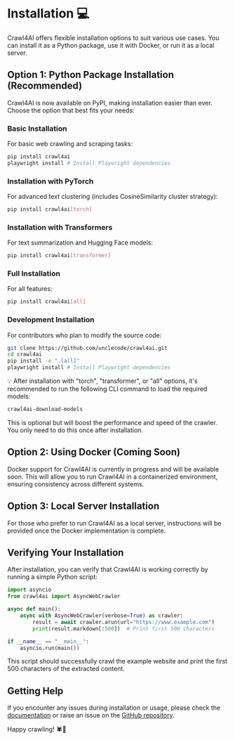 # Installation 💻

Crawl4AI offers flexible installation options to suit various use cases. You can install it as a Python package, use it with Docker, or run it as a local server.

## Option 1: Python Package Installation (Recommended)

Crawl4AI is now available on PyPI, making installation easier than ever. Choose the option that best fits your needs:

### Basic Installation

For basic web crawling and scraping tasks:

```bash
pip install crawl4ai
playwright install # Install Playwright dependencies
```

### Installation with PyTorch

For advanced text clustering (includes CosineSimilarity cluster strategy):

```bash
pip install crawl4ai[torch]
```

### Installation with Transformers

For text summarization and Hugging Face models:

```bash
pip install crawl4ai[transformer]
```

### Full Installation

For all features:

```bash
pip install crawl4ai[all]
```

### Development Installation

For contributors who plan to modify the source code:

```bash
git clone https://github.com/unclecode/crawl4ai.git
cd crawl4ai
pip install -e ".[all]"
playwright install # Install Playwright dependencies
```

💡 After installation with "torch", "transformer", or "all" options, it's recommended to run the following CLI command to load the required models:

```bash
crawl4ai-download-models
```

This is optional but will boost the performance and speed of the crawler. You only need to do this once after installation.

## Option 2: Using Docker (Coming Soon)

Docker support for Crawl4AI is currently in progress and will be available soon. This will allow you to run Crawl4AI in a containerized environment, ensuring consistency across different systems.

## Option 3: Local Server Installation

For those who prefer to run Crawl4AI as a local server, instructions will be provided once the Docker implementation is complete.

## Verifying Your Installation

After installation, you can verify that Crawl4AI is working correctly by running a simple Python script:

```python
import asyncio
from crawl4ai import AsyncWebCrawler

async def main():
    async with AsyncWebCrawler(verbose=True) as crawler:
        result = await crawler.arun(url="https://www.example.com")
        print(result.markdown[:500])  # Print first 500 characters

if __name__ == "__main__":
    asyncio.run(main())
```

This script should successfully crawl the example website and print the first 500 characters of the extracted content.

## Getting Help

If you encounter any issues during installation or usage, please check the [documentation](https://crawl4ai.com/mkdocs/) or raise an issue on the [GitHub repository](https://github.com/unclecode/crawl4ai/issues).

Happy crawling! 🕷️🤖